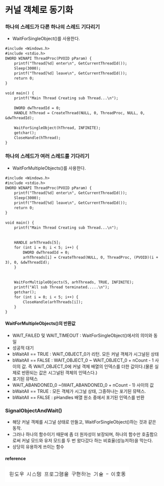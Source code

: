 # 커널 객체로 동기화

### 하나의 스레드가 다른 하나의 스레드 기다리기
* WaitForSingleObject()를 사용한다.

```
#include <Windows.h>
#include <stdio.h>
DWORD WINAPI ThreadProc(PVOID pParam) {
	printf("Thread[%d] enter\n", GetCurrentThreadId());
	Sleep(3000);
	printf("Thread[%d] leave\n", GetCurrentThreadId());
	return 0;
}

void main() {
	printf("Main Thread Creating sub Thread...\n");

	DWORD dwThreadId = 0;
	HANDLE hThread = CreateThread(NULL, 0, ThreadProc, NULL, 0, &dwThreadId);

	WaitForSingleObject(hThread, INFINITE);
	getchar();
	CloseHandle(hThread);
}
```

### 하나의 스레드가 여러 스레드를 기다리기
* WaitForMultipleObjects()를 사용한다.

```
#include <Windows.h>
#include <stdio.h>
DWORD WINAPI ThreadProc(PVOID pParam) {
	printf("Thread[%d] enter\n", GetCurrentThreadId());
	Sleep(3000);
	printf("Thread[%d] leave\n", GetCurrentThreadId());
	return 0;
}

void main() {
	printf("Main Thread Creating sub Thread...\n");


	HANDLE arhThreads[5];
	for (int i = 0; i < 5; i++) {
		DWORD dwThreadId = 0;
		arhThreads[i] = CreateThread(NULL, 0, ThreadProc, (PVOID)(i + 3), 0, &dwThreadId);
	}


	WaitForMultipleObjects(5, arhThreads, TRUE, INFINITE);
	printf("All sub Thread terminated.....\n");
	getchar();
	for (int i = 0; i < 5; i++) {
		CloseHandle(arhThreads[i]);
	}
}
```

#### WaitForMultipleObjects()의 반환값
* WAIT_FAILED 및 WAIT_TIMEOUT : WaitForSingleObject()에서의 의미와 동일
* 성공적 대기
* bWaitAll == TRUE : WAIT_OBJECT_0가 리턴. 모든 커널 객체가 시그널된 상태
* bWaitAll == FALSE : WAIT_OBJECT_0 ~ WAIT_OBJECT_0 + nCount - 1 사이의 값. 즉 WAIT_OBJECT_0에 커널 객체 배열의 인덱스를 더한 값이다.(물론 실제로 반환되는 값은 시그널된 객체의 인덱스다.)
* 포기된 뮤텍스
* WAIT_ABANDONED_0 ~(WAIT_ABANDONED_0 + nCount - 1) 사이의 값
* bWaitAll == TRUE : 모든 객체가 시그널 상태, 그중하나는 포기된 뮤텍스.
* bWaitAll == FALSE : pHandles 배열 원소 중에서 포기된 인덱스를 반환


### SignalObjectAndWait()
* 해당 커널 객체를 시그널 상태로 만들고, WaitForSingleObject()하는 것과 같은 동작.
* 그러나 하나의 함수이기 때문에 좀 더 원자성이 보장되며, 하나의 함수만 호출함으로써 커널 모드와 유저 모드를 두 번 왔다갔다 하는 비효율(성능저하)을 막는다.
* 상당히 유용하게 쓰이는 함수

#### reference
![](../../../images/Windows_System_Technology/6.PNG)
